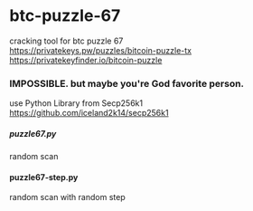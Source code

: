 # btc-puzzle-67
cracking tool for btc puzzle 67<br>
https://privatekeys.pw/puzzles/bitcoin-puzzle-tx<br>
https://privatekeyfinder.io/bitcoin-puzzle<br>

### IMPOSSIBLE. but maybe you're God favorite person.

use Python Library from Secp256k1<br>
https://github.com/iceland2k14/secp256k1

##### puzzle67.py
random scan

#### puzzle67-step.py
random scan with random step
